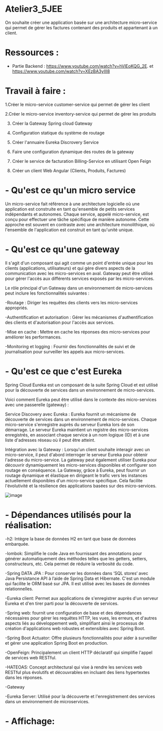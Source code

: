 # Atelier3_5JEE
On souhaite créer une application basée sur une architecture micro-service qui permet de gérer les factures contenant des produits et appartenant à un client.

# Ressources :
   - Partie Backend : https://www.youtube.com/watch?v=hVlEoKQG_2E. et   https://www.youtube.com/watch?v=XEzBA3yIII8
# Travail à faire :
1.Créer le micro-service customer-service qui permet de gérer les client

2.Créer le micro-service inventory-service qui permet de gérer les produits

3. Créer la Gateway Spring cloud Gateway

4. Configuration statique du système de routage

5. Créer l'annuaire Eureka Discrovery Service

6. Faire une configuration dynamique des routes de la gateway

7. Créer le service de facturation Billing-Service en utilisant Open Feign

8. Créer un client Web Angular (Clients, Produits, Factures)

# - Qu'est ce qu'un micro service
Un micro-service fait référence à une architecture logicielle où une application est construite en tant qu'ensemble de petits services indépendants et autonomes. Chaque service, appelé micro-service, est conçu pour effectuer une tâche spécifique de manière autonome. Cette approche est souvent en contraste avec une architecture monolithique, où l'ensemble de l'application est construit en tant qu'unité unique.
# - Qu'est ce qu'une gateway 
 Il s'agit d'un composant qui agit comme un point d'entrée unique pour les clients (applications, utilisateurs) et qui gère divers aspects de la communication avec les micro-services en aval.
 Gateway peut être utilisé pour gérer l'accès aux différents services exposés par les micro-services.

Le rôle principal d'un Gateway dans un environnement de micro-services peut inclure les fonctionnalités suivantes :

-Routage : Diriger les requêtes des clients vers les micro-services appropriés.

-Authentification et autorisation : Gérer les mécanismes d'authentification des clients et d'autorisation pour l'accès aux services.

-Mise en cache : Mettre en cache les réponses des micro-services pour améliorer les performances.

-Monitoring et logging : Fournir des fonctionnalités de suivi et de journalisation pour surveiller les appels aux micro-services.

# - Qu'est ce que c'est Eureka
Spring Cloud Eureka est un composant de la suite Spring Cloud et est utilisé pour la découverte de services dans un environnement de micro-services.

Voici comment Eureka peut être utilisé dans le contexte des micro-services avec une passerelle (gateway) :

Service Discovery avec Eureka : Eureka fournit un mécanisme de découverte de services dans un environnement de micro-services. Chaque micro-service s'enregistre auprès du serveur Eureka lors de son démarrage. Le serveur Eureka maintient un registre des micro-services enregistrés, en associant chaque service à un nom logique (ID) et à une liste d'adresses réseau où il peut être atteint.

Intégration avec la Gateway : Lorsqu'un client souhaite interagir avec un micro-service, il peut d'abord interroger le serveur Eureka pour obtenir l'adresse du micro-service. La gateway peut également utiliser Eureka pour découvrir dynamiquement les micro-services disponibles et configurer son routage en conséquence.
La Gateway, grâce à Eureka, peut fournir un routage dynamique et élastique en dirigeant le trafic vers les instances actuellement disponibles d'un micro-service spécifique. Cela facilite l'évolutivité et la résilience des applications basées sur des micro-services.

![image](https://github.com/Moujoudrana/Atelier3_5JEE/assets/93864104/3cf04a66-7b33-454d-9622-805021717df4)

# - Dépendances utilisés pour la réalisation:
  -h2: Intègre la base de données H2 en tant que base de données embarquée. 

  -lombok: Simplifie le code Java en fournissant des annotations pour générer automatiquement des méthodes telles que les getters, setters, constructeurs, etc. Cela permet de réduire la verbosité du code.

  -Spring DATA JPA : Pour conserver les données dans ‘SQL stores‘ avec Java Persistance API à l’aide de Spring Data et Hibernate. C'est un module qui facilite le ORM basé sur JPA. Il est utilisé avec les bases de données relationnelles.

  -Eureka client: Permet aux applications de s'enregistrer auprès d'un serveur Eureka et d'en tirer parti pour la découverte de services.

  -Spring web:  fournit une configuration de base et des dépendances nécessaires pour gérer les requêtes HTTP, les vues, les erreurs, et d'autres aspects liés au développement web, simplifiant ainsi le processus de création d'applications web robustes et extensibles avec Spring Boot.

  -Spring Boot Actuator: Offre plusieurs fonctionnalités pour aider à surveiller et gérer une application Spring Boot en production. 

  -OpenFeign: Principalement un client HTTP déclaratif qui simplifie l'appel de services web RESTful.

  -HATEOAS: Concept architectural qui vise à rendre les services web RESTful plus évolutifs et découvrables en incluant des liens hypertextes dans les réponses.

  -Gateway

  -Eureka Server: Utilisé pour la découverte et l'enregistrement des services dans un environnement de microservices.

# - Affichage:
